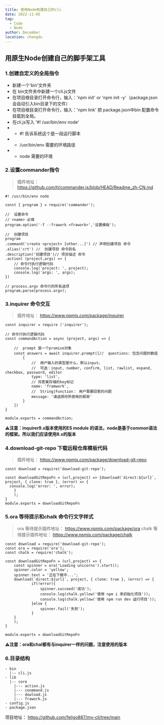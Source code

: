 ```yaml
---
title: 使用Node构建自己的cli
date: 2022-11-05
tag: 
  - Code
  - Node
author: December
location: chengdu 
---
```

## 用原生Node创建自己的脚手架工具

### 1.创建自定义的全局指令
- 新建一个'bin'文件夹
- 在 bin文件夹中新建一个cli.js文件
- 在项目根目录打开命令行，输入：'npm init' or 'npm init -y'（package.json会自动引入bin目录下的文件）
- 在项目根目录打开命令行，输入：'npm link' 把 package.json中bin 配置命令挂载到全局。
- 在cli.js写入 '#! /usr/bin/env node'
- - #! 告诉系统这个是一段运行脚本
- - /usr/bin/env 需要的环境路径
- - node 需要的环境

### 2.设置commander指令
> 插件地址： https://github.com/tj/commander.js/blob/HEAD/Readme_zh-CN.md
```
#! /usr/bin/env node

const { program } = require('commander');

//  设置命令  
// <name> 必填
program.option('-f --frawork <frawork>','设置模板');

//  创建项目
program
.command('create <project> [other...]') // 声明创建项目 命令
.alias('crt') //  创建项目 命令别名
.description('创建项目')// 项目描述 命令
.action( (project,args) => {
    // 命令行执行逻辑代码
    console.log('project: ', project);
    console.log('args: ', args);
})

// process.argv 命令行的所有选项
program.parse(process.argv);

```
### 3.inquirer 命令交互
> 插件地址： https://www.npmjs.com/package/inquirer
```
const inquirer = require ('inquirer');

// 命令行执行逻辑代码
const commandAction = async (project, args) => {

    //  prompt 是一个promise对象
    const answers = await inquirer.prompt([//  questions: 包含问题的数组
        {   
            //  用户输入的类型是什么，默认input。
            //  可选：input, number, confirm, list, rawlist, expand, checkbox, password, editor
            type: 'list', 
            // 将答案存储的key标记
            name: 'framwork',
            //  String|Function： 用户需要回答的问题
            message: '请选择你所使用的框架'
        }
    ])
}

module.exports = commandAction;
```
**⚠️注意：inquirer9.x版本使用的ES module 的语法，node是基于common语法的框架。所以我们应该使用8.x的版本**

### 4.download-git-repo 下载远程仓库模板代码
> 插件地址： https://www.npmjs.com/package/download-git-repo
```
const download = require('download-git-repo');

const downloadGitRepoFn = (url,project) => {download(`direct:${url}`, project, { clone: true }, (error) => {
  console.log('error: ', error);
    }
    );
}
module.exports = downloadGitRepoFn
```
### 5.ora 等待提示和chalk 命令行文字样式
>ora 等待提示插件地址： https://www.npmjs.com/package/ora
>chalk  等待提示插件地址： https://www.npmjs.com/package/chalk
```
const download = require('download-git-repo');
const ora = require('ora');
const chalk = require('chalk');

const downloadGitRepoFn = (url,project) => {
    const spinner = ora('Loading unicorns').start();
    spinner.color = 'yellow';
    spinner.text = '正在下载中...';
    download(`direct:${url}`, project, { clone: true }, (error) => {
            if(!error){
                spinner.succeed('成功');
                console.log(chalk.yellow('使用 npm i 来初始化项目'));
                console.log(chalk.yellow('使用 npm run dev 运行项目'));
            }else {
                spinner.fail('失败');
            }
    }
    );
}

module.exports = downloadGitRepoFn
```

**⚠️注意：ora和chal都有与inquirer一样的问题，注意使用的版本**
### 6.目录结构
```
- bin
  |-- cli.js
- lib
  |-- core
    |--- action.js
    |--- conmmand.js
    |--- dowload.js
    |--- frawork.js
- config.js
- package.json
```
项目地址： https://github.com/feligo887/my-cli/tree/main
